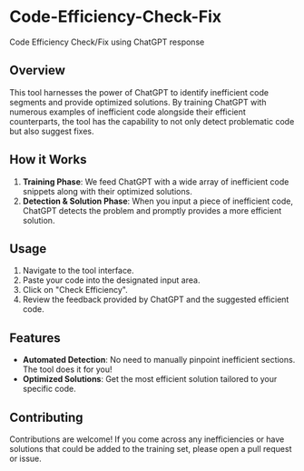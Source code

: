 # Code-Efficiency-Check-Fix
Code Efficiency Check/Fix using ChatGPT response

## Overview

This tool harnesses the power of ChatGPT to identify inefficient code segments and provide optimized solutions. By training ChatGPT with numerous examples of inefficient code alongside their efficient counterparts, the tool has the capability to not only detect problematic code but also suggest fixes.

## How it Works

1. **Training Phase**: We feed ChatGPT with a wide array of inefficient code snippets along with their optimized solutions.
2. **Detection & Solution Phase**: When you input a piece of inefficient code, ChatGPT detects the problem and promptly provides a more efficient solution.

## Usage

1. Navigate to the tool interface.
2. Paste your code into the designated input area.
3. Click on "Check Efficiency".
4. Review the feedback provided by ChatGPT and the suggested efficient code.

## Features

- **Automated Detection**: No need to manually pinpoint inefficient sections. The tool does it for you!
- **Optimized Solutions**: Get the most efficient solution tailored to your specific code.

## Contributing

Contributions are welcome! If you come across any inefficiencies or have solutions that could be added to the training set, please open a pull request or issue.



